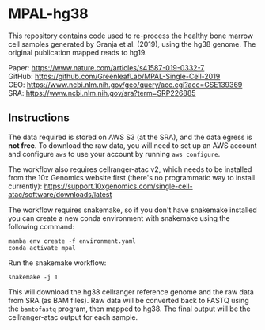 # MPAL-hg38

This repository contains code used to re-process the healthy bone marrow cell
samples generated by Granja et al. (2019), using the hg38 genome. The original
publication mapped reads to hg19.

Paper: https://www.nature.com/articles/s41587-019-0332-7  
GitHub: https://github.com/GreenleafLab/MPAL-Single-Cell-2019  
GEO: https://www.ncbi.nlm.nih.gov/geo/query/acc.cgi?acc=GSE139369  
SRA: https://www.ncbi.nlm.nih.gov/sra?term=SRP226885  

## Instructions

The data required is stored on AWS S3 (at the SRA), and the data egress is
**not free**. To download the raw data, you will need to set up an AWS account
and configure `aws` to use your account by running `aws configure`.

The workflow also requires cellranger-atac v2, which needs to be installed from
the 10x Genomics website first (there's no programmatic way to install
currently): https://support.10xgenomics.com/single-cell-atac/software/downloads/latest 

The workflow requires snakemake, so if you don't have snakemake
installed you can create a new conda environment with snakemake using the
following command:

```
mamba env create -f environment.yaml
conda activate mpal
```

Run the snakemake workflow:

```
snakemake -j 1
```

This will download the hg38 cellranger reference genome and the raw
data from SRA (as BAM files). Raw data will be converted back to FASTQ using
the `bamtofastq` program, then mapped to hg38. The final output will be
the cellranger-atac output for each sample.